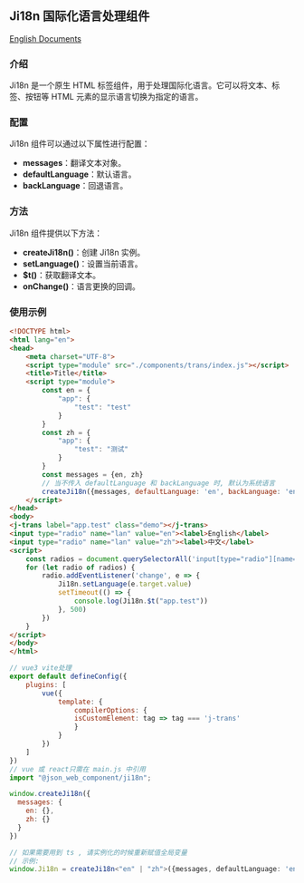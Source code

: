 ## Ji18n 国际化语言处理组件
[English Documents](https://github.com/JsonLee12138/JComponent/tree/main/components/trans/README.en.md)
### 介绍

Ji18n 是一个原生 HTML 标签组件，用于处理国际化语言。它可以将文本、标签、按钮等 HTML 元素的显示语言切换为指定的语言。

### 配置

Ji18n 组件可以通过以下属性进行配置：

* **messages**：翻译文本对象。
* **defaultLanguage**：默认语言。
* **backLanguage**：回退语言。

### 方法

Ji18n 组件提供以下方法：

* **createJi18n()**：创建 Ji18n 实例。
* **setLanguage()**：设置当前语言。
* **$t()**：获取翻译文本。
* **onChange()**：语言更换的回调。
### 使用示例

```html
<!DOCTYPE html>
<html lang="en">
<head>
    <meta charset="UTF-8">
    <script type="module" src="./components/trans/index.js"></script>
    <title>Title</title>
    <script type="module">
        const en = {
            "app": {
                "test": "test"
            }
        }
        const zh = {
            "app": {
                "test": "测试"
            }
        }
        const messages = {en, zh}
        // 当不传入 defaultLanguage 和 backLanguage 时, 默认为系统语言
        createJi18n({messages, defaultLanguage: 'en', backLanguage: 'en'});
    </script>
</head>
<body>
<j-trans label="app.test" class="demo"></j-trans>
<input type="radio" name="lan" value="en"><label>English</label>
<input type="radio" name="lan" value="zh"><label>中文</label>
<script>
    const radios = document.querySelectorAll('input[type="radio"][name="lan"]');
    for (let radio of radios) {
        radio.addEventListener('change', e => {
            Ji18n.setLanguage(e.target.value)
            setTimeout(() => {
                console.log(Ji18n.$t("app.test"))
            }, 500)
        })
    }
</script>
</body>
</html>
```

```js
// vue3 vite处理
export default defineConfig({
    plugins: [
        vue({
            template: {
                compilerOptions: {
                isCustomElement: tag => tag === 'j-trans'
                }
            }
        })
    ]
})
// vue 或 react只需在 main.js 中引用
import "@json_web_component/ji18n";

window.createJi18n({
  messages: {
    en: {},
    zh: {}
  }
})
```

```typescript
// 如果需要用到 ts , 请实例化的时候重新赋值全局变量
// 示例:
window.Ji18n = createJi18n<"en" | "zh">({messages, defaultLanguage: 'en', backLanguage: 'en'});
```